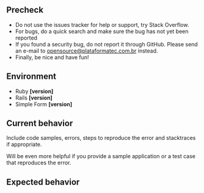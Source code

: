 ## Precheck

- Do not use the issues tracker for help or support, try Stack Overflow.
- For bugs, do a quick search and make sure the bug has not yet been reported
- If you found a security bug, do not report it through GitHub. Please send an e-mail to opensource@plataformatec.com.br instead.
- Finally, be nice and have fun!

## Environment

- Ruby **[version]**
- Rails **[version]**
- Simple Form **[version]**

## Current behavior

Include code samples, errors, steps to reproduce the error and stacktraces if appropriate.

Will be even more helpful if you provide a sample application or a test case that reproduces the error.

## Expected behavior
